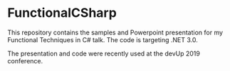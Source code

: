 # FunctionalCSharp
This repository contains the samples and Powerpoint presentation for my Functional Techniques in C# talk.  The code is targeting .NET 3.0.

The presentation and code were recently used at the devUp 2019 conference.
